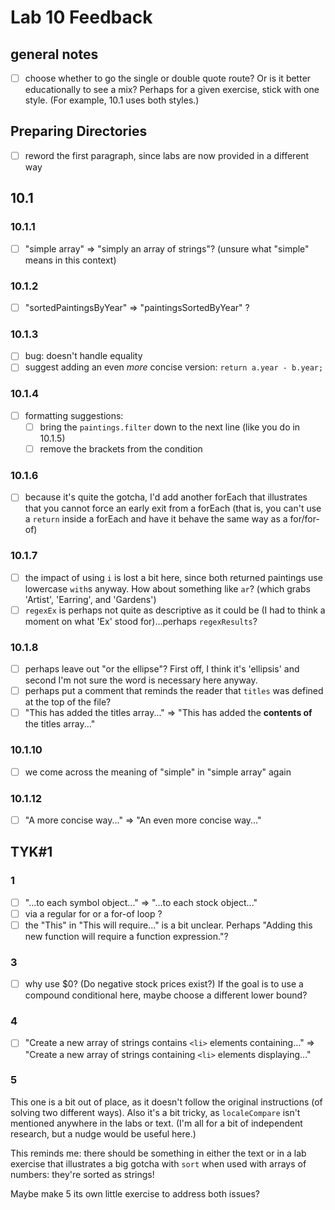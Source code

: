 # Lab 10 Feedback

## general notes

- [ ] choose whether to go the single or double quote route? Or is it better educationally to see a mix? Perhaps for a given exercise, stick with one style. (For example, 10.1 uses both styles.)

## Preparing Directories

- [ ] reword the first paragraph, since labs are now provided in a different way

## 10.1

### 10.1.1

- [ ] "simple array" => "simply an array of strings"? (unsure what "simple" means in this context)

### 10.1.2

- [ ] "sortedPaintingsByYear" => "paintingsSortedByYear" ? 

### 10.1.3

- [ ] bug: doesn't handle equality
- [ ] suggest adding an even _more_ concise version: `return a.year - b.year;`

### 10.1.4

- [ ] formatting suggestions: 
  - [ ] bring the `paintings.filter` down to the next line (like you do in 10.1.5)
  - [ ] remove the brackets from the condition

### 10.1.6

- [ ] because it's quite the gotcha, I'd add another forEach that illustrates that you cannot force an early exit from a forEach (that is, you can't use a `return` inside a forEach and have it behave the same way as a for/for-of)

### 10.1.7

- [ ] the impact of using `i` is lost a bit here, since both returned paintings use lowercase `with`s anyway. How about something like `ar`? (which grabs 'Artist', 'Earring', and 'Gardens')
- [ ] `regexEx` is perhaps not quite as descriptive as it could be (I had to think a moment on what 'Ex' stood for)...perhaps `regexResults`?

### 10.1.8

- [ ] perhaps leave out "or the ellipse"? First off, I think it's 'ellipsis' and second I'm not sure the word is necessary here anyway.
- [ ] perhaps put a comment that reminds the reader that `titles` was defined at the top of the file?
- [ ] "This has added the titles array..." => "This has added the **contents of** the titles array..."

### 10.1.10

- [ ] we come across the meaning of "simple" in "simple array" again

### 10.1.12

- [ ] "A more concise way..." => "An even more concise way..."


## TYK#1

### 1

- [ ] "...to each symbol object..." => "...to each stock object..."
- [ ] via a regular for or a for-of loop ?
- [ ] the "This" in "This will require..." is a bit unclear. Perhaps "Adding this new function will require a function expression."?

### 3

- [ ] why use $0? (Do negative stock prices exist?) If the goal is to use a compound conditional here, maybe choose a different lower bound?

### 4

- [ ] "Create a new array of strings contains `<li>` elements containing..." => "Create a new array of strings containing `<li>` elements displaying..."

### 5


This one is a bit out of place, as it doesn't follow the original instructions (of solving two different ways). Also it's a bit tricky, as `localeCompare` isn't mentioned anywhere in the labs or text. (I'm all for a bit of independent research, but a nudge would be useful here.)

This reminds me: there should be something in either the text or in a lab exercise that illustrates a big gotcha with `sort` when used with arrays of numbers: they're sorted as strings!

Maybe make 5 its own little exercise to address both issues?